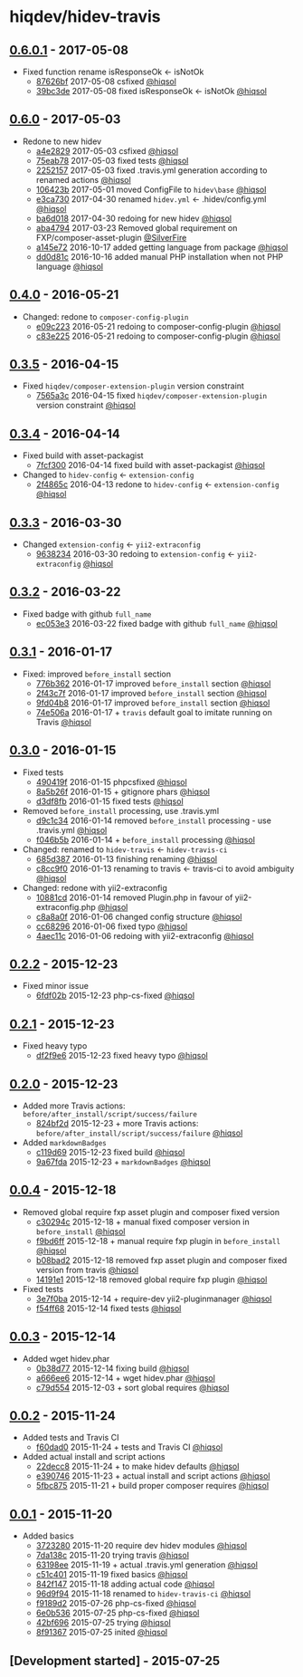 # hiqdev/hidev-travis

## [0.6.0.1] - 2017-05-08

- Fixed function rename isResponseOk <- isNotOk
    - [87626bf] 2017-05-08 csfixed [@hiqsol]
    - [39bc3de] 2017-05-08 fixed isResponseOk <- isNotOk [@hiqsol]

## [0.6.0] - 2017-05-03

- Redone to new hidev
    - [a4e2829] 2017-05-03 csfixed [@hiqsol]
    - [75eab78] 2017-05-03 fixed tests [@hiqsol]
    - [2252157] 2017-05-03 fixed .travis.yml generation according to renamed actions [@hiqsol]
    - [106423b] 2017-05-01 moved ConfigFile to `hidev\base` [@hiqsol]
    - [e3ca730] 2017-04-30 renamed `hidev.yml` <- .hidev/config.yml [@hiqsol]
    - [ba6d018] 2017-04-30 redoing for new hidev [@hiqsol]
    - [aba4794] 2017-03-23 Removed global requirement on FXP/composer-asset-plugin [@SilverFire]
    - [a145e72] 2016-10-17 added getting language from package [@hiqsol]
    - [dd0d81c] 2016-10-16 added manual PHP installation when not PHP language [@hiqsol]

## [0.4.0] - 2016-05-21

- Changed: redone to `composer-config-plugin`
    - [e09c223] 2016-05-21 redoing to composer-config-plugin [@hiqsol]
    - [c83e225] 2016-05-21 redoing to composer-config-plugin [@hiqsol]

## [0.3.5] - 2016-04-15

- Fixed `hiqdev/composer-extension-plugin` version constraint
    - [7565a3c] 2016-04-15 fixed `hiqdev/composer-extension-plugin` version constraint [@hiqsol]

## [0.3.4] - 2016-04-14

- Fixed build with asset-packagist
    - [7fcf300] 2016-04-14 fixed build with asset-packagist [@hiqsol]
- Changed to `hidev-config` <- `extension-config`
    - [2f4865c] 2016-04-13 redone to `hidev-config` <- `extension-config` [@hiqsol]

## [0.3.3] - 2016-03-30

- Changed `extension-config` <- `yii2-extraconfig`
    - [9638234] 2016-03-30 redoing to `extension-config` <- `yii2-extraconfig` [@hiqsol]

## [0.3.2] - 2016-03-22

- Fixed badge with github `full_name`
    - [ec053e3] 2016-03-22 fixed badge with github `full_name` [@hiqsol]

## [0.3.1] - 2016-01-17

- Fixed: improved `before_install` section
    - [776b362] 2016-01-17 improved `before_install` section [@hiqsol]
    - [2f43c7f] 2016-01-17 improved `before_install` section [@hiqsol]
    - [9fd04b8] 2016-01-17 improved `before_install` section [@hiqsol]
    - [74e506a] 2016-01-17 + `travis` default goal to imitate running on Travis [@hiqsol]

## [0.3.0] - 2016-01-15

- Fixed tests
    - [490419f] 2016-01-15 phpcsfixed [@hiqsol]
    - [8a5b26f] 2016-01-15 + gitignore phars [@hiqsol]
    - [d3df8fb] 2016-01-15 fixed tests [@hiqsol]
- Removed `before_install` processing, use .travis.yml
    - [d9c1c34] 2016-01-14 removed `before_install` processing - use .travis.yml [@hiqsol]
    - [f046b5b] 2016-01-14 + `before_install` processing [@hiqsol]
- Changed: renamed to `hidev-travis` <- `hidev-travis-ci`
    - [685d387] 2016-01-13 finishing renaming [@hiqsol]
    - [c8cc9f0] 2016-01-13 renaming to travis <- travis-ci to avoid ambiguity [@hiqsol]
- Changed: redone with yii2-extraconfig
    - [10881cd] 2016-01-14 removed Plugin.php in favour of yii2-extraconfig.php [@hiqsol]
    - [c8a8a0f] 2016-01-06 changed config structure [@hiqsol]
    - [cc68296] 2016-01-06 fixed typo [@hiqsol]
    - [4aec11c] 2016-01-06 redoing with yii2-extraconfig [@hiqsol]

## [0.2.2] - 2015-12-23

- Fixed minor issue
    - [6fdf02b] 2015-12-23 php-cs-fixed [@hiqsol]

## [0.2.1] - 2015-12-23

- Fixed heavy typo
    - [df2f9e6] 2015-12-23 fixed heavy typo [@hiqsol]

## [0.2.0] - 2015-12-23

- Added more Travis actions: `before/after_install/script/success/failure`
    - [824bf2d] 2015-12-23 + more Travis actions: `before/after_install/script/success/failure` [@hiqsol]
- Added `markdownBadges`
    - [c119d69] 2015-12-23 fixed build [@hiqsol]
    - [9a67fda] 2015-12-23 + `markdownBadges` [@hiqsol]

## [0.0.4] - 2015-12-18

- Removed global require fxp asset plugin and composer fixed version
    - [c30294c] 2015-12-18 + manual fixed composer version in `before_install` [@hiqsol]
    - [f9bd6ff] 2015-12-18 + manual require fxp plugin in `before_install` [@hiqsol]
    - [b08bad2] 2015-12-18 removed fxp asset plugin and composer fixed version from travis [@hiqsol]
    - [14191e1] 2015-12-18 removed global require fxp plugin [@hiqsol]
- Fixed tests
    - [3e7f0ba] 2015-12-14 + require-dev yii2-pluginmanager [@hiqsol]
    - [f54ff68] 2015-12-14 fixed tests [@hiqsol]

## [0.0.3] - 2015-12-14

- Added wget hidev.phar
    - [0b38d77] 2015-12-14 fixing build [@hiqsol]
    - [a666ee6] 2015-12-14 + wget hidev.phar [@hiqsol]
    - [c79d554] 2015-12-03 + sort global requires [@hiqsol]

## [0.0.2] - 2015-11-24

- Added tests and Travis CI
    - [f60dad0] 2015-11-24 + tests and Travis CI [@hiqsol]
- Added actual install and script actions
    - [22decc8] 2015-11-24 +  to make hidev defaults [@hiqsol]
    - [e390746] 2015-11-23 + actual install and script actions [@hiqsol]
    - [5fbc875] 2015-11-21 + build proper composer requires [@hiqsol]

## [0.0.1] - 2015-11-20

- Added basics
    - [3723280] 2015-11-20 require dev hidev modules [@hiqsol]
    - [7da138c] 2015-11-20 trying travis [@hiqsol]
    - [63198ee] 2015-11-19 + actual .travis.yml generation [@hiqsol]
    - [c51c401] 2015-11-19 fixed basics [@hiqsol]
    - [842f147] 2015-11-18 adding actual code [@hiqsol]
    - [96d9f94] 2015-11-18 renamed to `hidev-travis-ci` [@hiqsol]
    - [f9189d2] 2015-07-26 php-cs-fixed [@hiqsol]
    - [6e0b536] 2015-07-25 php-cs-fixed [@hiqsol]
    - [42bf696] 2015-07-25 trying [@hiqsol]
    - [8f91367] 2015-07-25 inited [@hiqsol]

## [Development started] - 2015-07-25

[@hiqsol]: https://github.com/hiqsol
[sol@hiqdev.com]: https://github.com/hiqsol
[@SilverFire]: https://github.com/SilverFire
[d.naumenko.a@gmail.com]: https://github.com/SilverFire
[@tafid]: https://github.com/tafid
[andreyklochok@gmail.com]: https://github.com/tafid
[@BladeRoot]: https://github.com/BladeRoot
[bladeroot@gmail.com]: https://github.com/BladeRoot
[e09c223]: https://github.com/hiqdev/hidev-travis/commit/e09c223
[c83e225]: https://github.com/hiqdev/hidev-travis/commit/c83e225
[7565a3c]: https://github.com/hiqdev/hidev-travis/commit/7565a3c
[7fcf300]: https://github.com/hiqdev/hidev-travis/commit/7fcf300
[2f4865c]: https://github.com/hiqdev/hidev-travis/commit/2f4865c
[9638234]: https://github.com/hiqdev/hidev-travis/commit/9638234
[ec053e3]: https://github.com/hiqdev/hidev-travis/commit/ec053e3
[776b362]: https://github.com/hiqdev/hidev-travis/commit/776b362
[2f43c7f]: https://github.com/hiqdev/hidev-travis/commit/2f43c7f
[9fd04b8]: https://github.com/hiqdev/hidev-travis/commit/9fd04b8
[74e506a]: https://github.com/hiqdev/hidev-travis/commit/74e506a
[490419f]: https://github.com/hiqdev/hidev-travis/commit/490419f
[8a5b26f]: https://github.com/hiqdev/hidev-travis/commit/8a5b26f
[d3df8fb]: https://github.com/hiqdev/hidev-travis/commit/d3df8fb
[d9c1c34]: https://github.com/hiqdev/hidev-travis/commit/d9c1c34
[f046b5b]: https://github.com/hiqdev/hidev-travis/commit/f046b5b
[685d387]: https://github.com/hiqdev/hidev-travis/commit/685d387
[c8cc9f0]: https://github.com/hiqdev/hidev-travis/commit/c8cc9f0
[10881cd]: https://github.com/hiqdev/hidev-travis/commit/10881cd
[c8a8a0f]: https://github.com/hiqdev/hidev-travis/commit/c8a8a0f
[cc68296]: https://github.com/hiqdev/hidev-travis/commit/cc68296
[4aec11c]: https://github.com/hiqdev/hidev-travis/commit/4aec11c
[6fdf02b]: https://github.com/hiqdev/hidev-travis/commit/6fdf02b
[df2f9e6]: https://github.com/hiqdev/hidev-travis/commit/df2f9e6
[824bf2d]: https://github.com/hiqdev/hidev-travis/commit/824bf2d
[c119d69]: https://github.com/hiqdev/hidev-travis/commit/c119d69
[9a67fda]: https://github.com/hiqdev/hidev-travis/commit/9a67fda
[c30294c]: https://github.com/hiqdev/hidev-travis/commit/c30294c
[f9bd6ff]: https://github.com/hiqdev/hidev-travis/commit/f9bd6ff
[b08bad2]: https://github.com/hiqdev/hidev-travis/commit/b08bad2
[14191e1]: https://github.com/hiqdev/hidev-travis/commit/14191e1
[3e7f0ba]: https://github.com/hiqdev/hidev-travis/commit/3e7f0ba
[f54ff68]: https://github.com/hiqdev/hidev-travis/commit/f54ff68
[0b38d77]: https://github.com/hiqdev/hidev-travis/commit/0b38d77
[a666ee6]: https://github.com/hiqdev/hidev-travis/commit/a666ee6
[c79d554]: https://github.com/hiqdev/hidev-travis/commit/c79d554
[f60dad0]: https://github.com/hiqdev/hidev-travis/commit/f60dad0
[22decc8]: https://github.com/hiqdev/hidev-travis/commit/22decc8
[e390746]: https://github.com/hiqdev/hidev-travis/commit/e390746
[5fbc875]: https://github.com/hiqdev/hidev-travis/commit/5fbc875
[3723280]: https://github.com/hiqdev/hidev-travis/commit/3723280
[7da138c]: https://github.com/hiqdev/hidev-travis/commit/7da138c
[63198ee]: https://github.com/hiqdev/hidev-travis/commit/63198ee
[c51c401]: https://github.com/hiqdev/hidev-travis/commit/c51c401
[842f147]: https://github.com/hiqdev/hidev-travis/commit/842f147
[96d9f94]: https://github.com/hiqdev/hidev-travis/commit/96d9f94
[f9189d2]: https://github.com/hiqdev/hidev-travis/commit/f9189d2
[6e0b536]: https://github.com/hiqdev/hidev-travis/commit/6e0b536
[42bf696]: https://github.com/hiqdev/hidev-travis/commit/42bf696
[8f91367]: https://github.com/hiqdev/hidev-travis/commit/8f91367
[e3ca730]: https://github.com/hiqdev/hidev-travis/commit/e3ca730
[ba6d018]: https://github.com/hiqdev/hidev-travis/commit/ba6d018
[aba4794]: https://github.com/hiqdev/hidev-travis/commit/aba4794
[a145e72]: https://github.com/hiqdev/hidev-travis/commit/a145e72
[dd0d81c]: https://github.com/hiqdev/hidev-travis/commit/dd0d81c
[Under development]: https://github.com/hiqdev/hidev-travis/compare/0.6.0...HEAD
[0.4.0]: https://github.com/hiqdev/hidev-travis/compare/0.3.5...0.4.0
[0.3.5]: https://github.com/hiqdev/hidev-travis/compare/0.3.4...0.3.5
[0.3.4]: https://github.com/hiqdev/hidev-travis/compare/0.3.3...0.3.4
[0.3.3]: https://github.com/hiqdev/hidev-travis/compare/0.3.2...0.3.3
[0.3.2]: https://github.com/hiqdev/hidev-travis/compare/0.3.1...0.3.2
[0.3.1]: https://github.com/hiqdev/hidev-travis/compare/0.3.0...0.3.1
[0.3.0]: https://github.com/hiqdev/hidev-travis/compare/0.2.2...0.3.0
[0.2.2]: https://github.com/hiqdev/hidev-travis/compare/0.2.1...0.2.2
[0.2.1]: https://github.com/hiqdev/hidev-travis/compare/0.2.0...0.2.1
[0.2.0]: https://github.com/hiqdev/hidev-travis/compare/0.0.4...0.2.0
[0.0.4]: https://github.com/hiqdev/hidev-travis/compare/0.0.3...0.0.4
[0.0.3]: https://github.com/hiqdev/hidev-travis/compare/0.0.2...0.0.3
[0.0.2]: https://github.com/hiqdev/hidev-travis/compare/0.0.1...0.0.2
[0.0.1]: https://github.com/hiqdev/hidev-travis/releases/tag/0.0.1
[a4e2829]: https://github.com/hiqdev/hidev-travis/commit/a4e2829
[75eab78]: https://github.com/hiqdev/hidev-travis/commit/75eab78
[2252157]: https://github.com/hiqdev/hidev-travis/commit/2252157
[106423b]: https://github.com/hiqdev/hidev-travis/commit/106423b
[0.6.0]: https://github.com/hiqdev/hidev-travis/compare/0.4.0...0.6.0
[87626bf]: https://github.com/hiqdev/hidev-travis/commit/87626bf
[39bc3de]: https://github.com/hiqdev/hidev-travis/commit/39bc3de
[0.6.0.1]: https://github.com/hiqdev/hidev-travis/compare/0.6.0...0.6.0.1
